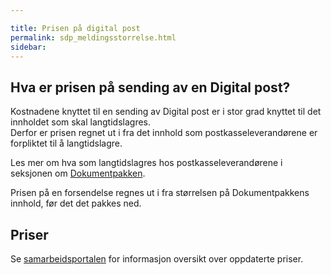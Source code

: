 ```yaml
---

title: Prisen på digital post  
permalink: sdp_meldingsstorrelse.html
sidebar:
---
```


## Hva er prisen på sending av en Digital post?

Kostnadene knyttet til en sending av Digital post er i stor grad knyttet
til det innholdet som skal langtidslagres.  
Derfor er prisen regnet ut i fra det innhold som postkasseleverandørene
er forpliktet til å langtidslagre.

Les mer om hva som langtidslagres hos postkasseleverandørene i seksjonen
om [Dokumentpakken](Dokumentpakke/langtidslagring.md).

Prisen på en forsendelse regnes ut i fra størrelsen på Dokumentpakkens
innhold, før det det pakkes ned.

## Priser

Se [samarbeidsportalen](https://samarbeid.difi.no) for informasjon
oversikt over oppdaterte priser.
